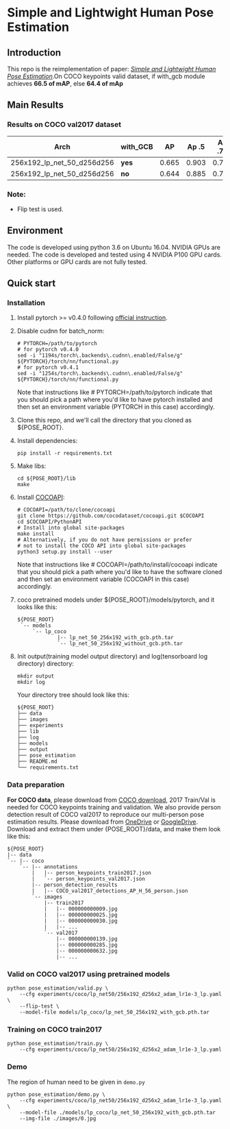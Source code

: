 # Simple and Lightwight Human Pose Estimation

## Introduction
This repo is the reimplementation of paper: [*Simple and Lightwight Human Pose Estimation*](http://arxiv.org/abs/1911.10346).On COCO keypoints valid dataset, if with_gcb module  achieves **66.5 of mAP**, else **64.4 of mAp** </br>

## Main Results
### Results on COCO val2017 dataset
|   Arch | with_GCB | AP    | Ap .5 | AP .75 | AP (M) | AP (L) | AR    | AR .5 | AR .75 | AR (M) | AR (L)  |
|  ----  | ----  | ----  | ---- | ---- | ----  | ---- | ---- | ---- | ---- | ---- | ---- |
| 256x192_lp_net_50_d256d256 | **yes** | 0.665 | 0.903 | 0.746 | 0.644 | 0.697 | 0.700 | 0.911 | 0.771 | 0.672 | 0.743 |
| 256x192_lp_net_50_d256d256 | **no** | 0.644 | 0.885 | 0.715 | 0.619 | 0.685 | 0.679 | 0.898 | 0.742 | 0.647 | 0.725 |

### Note:
- Flip test is used.

## Environment
The code is developed using python 3.6 on Ubuntu 16.04. NVIDIA GPUs are needed. The code is developed and tested using 4 NVIDIA P100 GPU cards. Other platforms or GPU cards are not fully tested.

## Quick start
### Installation
1. Install pytorch >= v0.4.0 following [official instruction](https://pytorch.org/).
2. Disable cudnn for batch_norm:
   ```
   # PYTORCH=/path/to/pytorch
   # for pytorch v0.4.0
   sed -i "1194s/torch\.backends\.cudnn\.enabled/False/g" ${PYTORCH}/torch/nn/functional.py
   # for pytorch v0.4.1
   sed -i "1254s/torch\.backends\.cudnn\.enabled/False/g" ${PYTORCH}/torch/nn/functional.py
   ```
   Note that instructions like # PYTORCH=/path/to/pytorch indicate that you should pick a path where you'd like to have pytorch installed  and then set an environment variable (PYTORCH in this case) accordingly.
1. Clone this repo, and we'll call the directory that you cloned as ${POSE_ROOT}.
2. Install dependencies:
   ```
   pip install -r requirements.txt
   ```
3. Make libs:
   ```
   cd ${POSE_ROOT}/lib
   make
   ```
3. Install [COCOAPI](https://github.com/cocodataset/cocoapi):
   ```
   # COCOAPI=/path/to/clone/cocoapi
   git clone https://github.com/cocodataset/cocoapi.git $COCOAPI
   cd $COCOAPI/PythonAPI
   # Install into global site-packages
   make install
   # Alternatively, if you do not have permissions or prefer
   # not to install the COCO API into global site-packages
   python3 setup.py install --user
   ```
   Note that instructions like # COCOAPI=/path/to/install/cocoapi indicate that you should pick a path where you'd like to have the software cloned and then set an environment variable (COCOAPI in this case) accordingly.
7. coco pretrained models under ${POSE_ROOT}/models/pytorch, and it looks like this:

   ```
   ${POSE_ROOT}
    `-- models
        `-- lp_coco
                |-- lp_net_50_256x192_with_gcb.pth.tar
                `-- lp_net_50_256x192_without_gcb.pth.tar
   ```

4. Init output(training model output directory) and log(tensorboard log directory) directory:

   ```
   mkdir output 
   mkdir log
   ```

   Your directory tree should look like this:

   ```
   ${POSE_ROOT}
   ├── data
   ├── images
   ├── experiments
   ├── lib
   ├── log
   ├── models
   ├── output
   ├── pose_estimation
   ├── README.md
   └── requirements.txt
   ```
   
### Data preparation
**For COCO data**, please download from [COCO download](http://cocodataset.org/#download), 2017 Train/Val is needed for COCO keypoints training and validation. We also provide person detection result of COCO val2017 to reproduce our multi-person pose estimation results. Please download from [OneDrive](https://1drv.ms/f/s!AhIXJn_J-blWzzDXoz5BeFl8sWM-) or [GoogleDrive](https://drive.google.com/drive/folders/1fRUDNUDxe9fjqcRZ2bnF_TKMlO0nB_dk?usp=sharing).
Download and extract them under {POSE_ROOT}/data, and make them look like this:
```
${POSE_ROOT}
|-- data
`-- |-- coco
    `-- |-- annotations
        |   |-- person_keypoints_train2017.json
        |   `-- person_keypoints_val2017.json
        |-- person_detection_results
        |   |-- COCO_val2017_detections_AP_H_56_person.json
        `-- images
            |-- train2017
            |   |-- 000000000009.jpg
            |   |-- 000000000025.jpg
            |   |-- 000000000030.jpg
            |   |-- ... 
            `-- val2017
                |-- 000000000139.jpg
                |-- 000000000285.jpg
                |-- 000000000632.jpg
                |-- ... 
```
### Valid on COCO val2017 using pretrained models

```
python pose_estimation/valid.py \
    --cfg experiments/coco/lp_net50/256x192_d256x2_adam_lr1e-3_lp.yaml \
    --flip-test \
    --model-file models/lp_coco/lp_net_50_256x192_with_gcb.pth.tar
```

### Training on COCO train2017

```
python pose_estimation/train.py \
    --cfg experiments/coco/lp_net50/256x192_d256x2_adam_lr1e-3_lp.yaml
```
### Demo
The region of human need to be given in ```demo.py```

```
python pose_estimation/demo.py \
    --cfg experiments/coco/lp_net50/256x192_d256x2_adam_lr1e-3_lp.yaml \
    --model-file ./models/lp_coco/lp_net_50_256x192_with_gcb.pth.tar
    --img-file ./images/0.jpg
```
